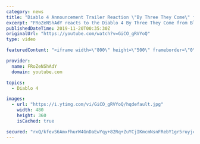 ```yaml
---
category: news
title: "Diablo 4 Announcement Trailer Reaction \"By Three They Come\" from Blizzcon 2019"
excerpt: "FRoZeNShAdY reacts to the Diablo 4 By Three They Come from Blizzcon 2019.For more like and subscribe.Thank you for watching!"
publishedDateTime: 2019-11-20T00:35:30Z
originalUrl: "https://youtube.com/watch?v=GiCO_gRVYoQ"
type: video

featuredContent: "<iframe width=\"800\" height=\"500\" frameborder=\"0\" src=\"https://www.youtube.com/embed/GiCO_gRVYoQ\" allow=\"accelerometer; autoplay; encrypted-media; gyroscope; picture-in-picture\" allowfullscreen></iframe>"

provider:
  name: FRoZeNShAdY
  domain: youtube.com

topics:
  - Diablo 4

images:
  - url: "https://i.ytimg.com/vi/GiCO_gRVYoQ/hqdefault.jpg"
    width: 480
    height: 360
    isCached: true

secured: "rxQ/kfevS6AmxFhurW4GnDaEwYqy+82Rq+ZuYCjIKmcmNsnFRebY1gr5ruyjcQzq5Uh9prNWAlZfA0EPBZi+wn3eOrMGANnyQQrnVOqZEoTBRDjYEQ1vCXMo879Hatb/9l4lPmzcJY5Amy2cRbmw5kSOXeh/KP9GCkyLEH1imP7tS14x1btj90hxPVpneot44Q+ZeEqS+sIwrE7m63MQz4XBUQI3rRBvbQ06rMYVFR8YvHidoxvFPZlkKQlZSEX0RBKDHX/txLFuH7/64VNlx2BOvwvSMW+f37QkdL3NqmO/ljEnKqUdJ7eDQpnhEVvM8vWYiSMRYwOKxQ4IKicWOuAgfMZWmgSqXBTGI3DmpPTqaq0PK/5pbIx7N7cOXVwK5iuJGQo5w9Is4mIffIkQPvxZdNEuyeaWdNsXod5hZI+P5+JDC8p7dyYxPahK+5cX;YJzrMDrYNzzlaQZFzLrBeQ=="
---
```


